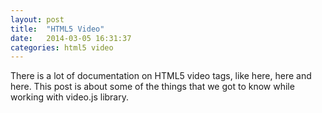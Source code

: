 ```yaml
---
layout: post
title:  "HTML5 Video"
date:   2014-03-05 16:31:37
categories: html5 video
---
```


There is a lot of documentation on HTML5 video tags, like here, here and here. This post is about some of the
things that we got to know while working with video.js library.
